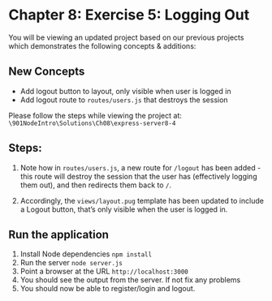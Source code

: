 # Chapter 8: Exercise 5: Logging Out

You will be viewing an updated project based on our previous projects which demonstrates the following concepts & additions: 


## New Concepts
* Add logout button to layout, only visible when user is logged in
* Add logout route to `routes/users.js` that destroys the session

Please follow the steps while viewing the project at:
`\901NodeIntro\Solutions\Ch08\express-server8-4`


## Steps:

1. Note how in `routes/users.js`, a new route for `/logout` has been added - this route will destroy the session that the user has (effectively logging them out), and then redirects them back to `/`.

1. Accordingly, the `views/layout.pug` template has been updated to include a Logout button, that’s only visible when the user is logged in.

## Run the application
1. Install Node dependencies `npm install`
1. Run the server `node server.js`
1. Point a browser at the URL `http://localhost:3000`
1. You should see the output from the server. If not fix any problems
1. You should now be able to register/login and logout.
